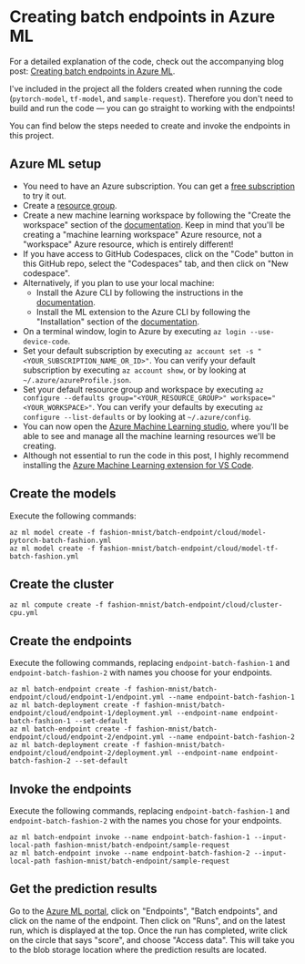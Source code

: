 # Creating batch endpoints in Azure ML

For a detailed explanation of the code, check out the accompanying blog post: [Creating batch endpoints in Azure ML](https://bea.stollnitz.com/blog/batch-endpoint/).

I've included in the project all the folders created when running the code (`pytorch-model`, `tf-model`, and `sample-request`). Therefore you don't need to build and run the code &mdash; you can go straight to working with the endpoints!

You can find below the steps needed to create and invoke the endpoints in this project.


## Azure ML setup

* You need to have an Azure subscription. You can get a [free subscription](https://azure.microsoft.com/en-us/free?WT.mc_id=aiml-36386-bstollnitz) to try it out.
* Create a [resource group](https://docs.microsoft.com/en-us/azure/azure-resource-manager/management/manage-resource-groups-portal?WT.mc_id=aiml-36386-bstollnitz).
* Create a new machine learning workspace by following the "Create the workspace" section of the [documentation](https://docs.microsoft.com/en-us/azure/machine-learning/quickstart-create-resources?WT.mc_id=aiml-36386-bstollnitz). Keep in mind that you'll be creating a "machine learning workspace" Azure resource, not a "workspace" Azure resource, which is entirely different!
* If you have access to GitHub Codespaces, click on the "Code" button in this GitHub repo, select the "Codespaces" tab, and then click on "New codespace". 
* Alternatively, if you plan to use your local machine:
  * Install the Azure CLI by following the instructions in the [documentation](https://docs.microsoft.com/en-us/cli/azure/install-azure-cli?WT.mc_id=aiml-36386-bstollnitz).
  * Install the ML extension to the Azure CLI by following the "Installation" section of the [documentation](https://docs.microsoft.com/en-us/azure/machine-learning/how-to-configure-cli?WT.mc_id=aiml-36386-bstollnitz).
* On a terminal window, login to Azure by executing `az login --use-device-code`. 
* Set your default subscription by executing `az account set -s "<YOUR_SUBSCRIPTION_NAME_OR_ID>"`. You can verify your default subscription by executing `az account show`, or by looking at `~/.azure/azureProfile.json`.
* Set your default resource group and workspace by executing `az configure --defaults group="<YOUR_RESOURCE_GROUP>" workspace="<YOUR_WORKSPACE>"`. You can verify your defaults by executing `az configure --list-defaults` or by looking at `~/.azure/config`.
* You can now open the [Azure Machine Learning studio](https://ml.azure.com/?WT.mc_id=aiml-36386-bstollnitz), where you'll be able to see and manage all the machine learning resources we'll be creating.
* Although not essential to run the code in this post, I highly recommend installing the [Azure Machine Learning extension for VS Code](https://marketplace.visualstudio.com/items?itemName=ms-toolsai.vscode-ai).


## Create the models

Execute the following commands:

```
az ml model create -f fashion-mnist/batch-endpoint/cloud/model-pytorch-batch-fashion.yml
az ml model create -f fashion-mnist/batch-endpoint/cloud/model-tf-batch-fashion.yml
```


## Create the cluster

```
az ml compute create -f fashion-mnist/batch-endpoint/cloud/cluster-cpu.yml
```


## Create the endpoints

Execute the following commands, replacing `endpoint-batch-fashion-1` and `endpoint-batch-fashion-2` with names you choose for your endpoints.

```
az ml batch-endpoint create -f fashion-mnist/batch-endpoint/cloud/endpoint-1/endpoint.yml --name endpoint-batch-fashion-1
az ml batch-deployment create -f fashion-mnist/batch-endpoint/cloud/endpoint-1/deployment.yml --endpoint-name endpoint-batch-fashion-1 --set-default
az ml batch-endpoint create -f fashion-mnist/batch-endpoint/cloud/endpoint-2/endpoint.yml --name endpoint-batch-fashion-2
az ml batch-deployment create -f fashion-mnist/batch-endpoint/cloud/endpoint-2/deployment.yml --endpoint-name endpoint-batch-fashion-2 --set-default
```


## Invoke the endpoints

Execute the following commands, replacing `endpoint-batch-fashion-1` and `endpoint-batch-fashion-2` with the names you chose for your endpoints.

```
az ml batch-endpoint invoke --name endpoint-batch-fashion-1 --input-local-path fashion-mnist/batch-endpoint/sample-request
az ml batch-endpoint invoke --name endpoint-batch-fashion-2 --input-local-path fashion-mnist/batch-endpoint/sample-request
```


## Get the prediction results

Go to the [Azure ML portal](https://ml.azure.com), click on "Endpoints", "Batch endpoints", and click on the name of the endpoint. Then click on "Runs", and on the latest run, which is displayed at the top. Once the run has completed, write click on the circle that says "score", and choose "Access data". This will take you to the blob storage location where the prediction results are located.
